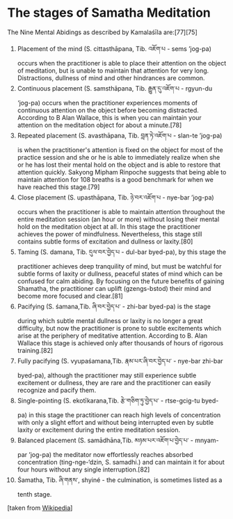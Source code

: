 # The stages of Samatha Meditation
The Nine Mental Abidings as described by Kamalaśīla are:[77][75]

1. Placement of the mind (S. cittasthāpana, Tib. འཇོག་པ - sems ’jog-pa) occurs when the practitioner is able to place their attention on the object of meditation, but is unable to maintain that attention for very long. Distractions, dullness of mind and other hindrances are common.
2. Continuous placement (S. samsthāpana, Tib. རྒྱུན་དུ་འཇོག་པ - rgyun-du ‘jog-pa) occurs when the practitioner experiences moments of continuous attention on the object before becoming distracted. According to B Alan Wallace, this is when you can maintain your attention on the meditation object for about a minute.[78]
3. Repeated placement (S. avasthāpana, Tib. བླན་ཏེ་འཇོག་པ - slan-te ’jog-pa) is when the practitioner's attention is fixed on the object for most of the practice session and she or he is able to immediately realize when she or he has lost their mental hold on the object and is able to restore that attention quickly. Sakyong Mipham Rinpoche suggests that being able to maintain attention for 108 breaths is a good benchmark for when we have reached this stage.[79]
4. Close placement (S. upasthāpana, Tib. ཉེ་བར་འཇོག་པ - nye-bar ’jog-pa) occurs when the practitioner is able to maintain attention throughout the entire meditation session (an hour or more) without losing their mental hold on the meditation object at all. In this stage the practitioner achieves the power of mindfulness. Nevertheless, this stage still contains subtle forms of excitation and dullness or laxity.[80]
5. Taming (S. damana, Tib. དུལ་བར་བྱེད་པ - dul-bar byed-pa), by this stage the practitioner achieves deep tranquility of mind, but must be watchful for subtle forms of laxity or dullness, peaceful states of mind which can be confused for calm abiding. By focusing on the future benefits of gaining Shamatha, the practitioner can uplift (gzengs-bstod) their mind and become more focused and clear.[81]
6. Pacifying (S. śamana,Tib. ཞི་བར་བྱེད་པ་ - zhi-bar byed-pa) is the stage during which subtle mental dullness or laxity is no longer a great difficulty, but now the practitioner is prone to subtle excitements which arise at the periphery of meditative attention. According to B. Alan Wallace this stage is achieved only after thousands of hours of rigorous training.[82]
7. Fully pacifying (S. vyupaśamana,Tib. རྣམ་པར་ཞི་བར་བྱེད་པ་ - nye-bar zhi-bar byed-pa), although the practitioner may still experience subtle excitement or dullness, they are rare and the practitioner can easily recognize and pacify them.
8. Single-pointing (S. ekotīkarana,Tib. རྩེ་གཅིག་ཏུ་བྱེད་པ་ - rtse-gcig-tu byed-pa) in this stage the practitioner can reach high levels of concentration with only a slight effort and without being interrupted even by subtle laxity or excitement during the entire meditation session.
9. Balanced placement (S. samādhāna,Tib. མཉམ་པར་འཇོག་པ་བྱེད་པ་ - mnyam-par ’jog-pa) the meditator now effortlessly reaches absorbed concentration (ting-nge-‘dzin, S. samadhi.) and can maintain it for about four hours without any single interruption.[82]
10. Śamatha, Tib. ཞི་གནས་, shyiné - the culmination, is sometimes listed as a tenth stage.

[taken from [Wikipedia](https://en.wikipedia.org/wiki/Samatha-vipassana)]
